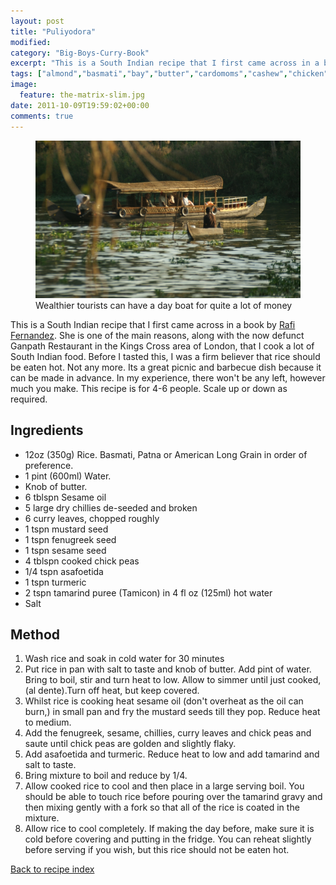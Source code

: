 ```yaml
---
layout: post
title: "Puliyodora"
modified:
category: "Big-Boys-Curry-Book"
excerpt: "This is a South Indian recipe that I first came across in a book</a> by"
tags: ["almond","basmati","bay","butter","cardomoms","cashew","chicken","cinnamon","cloves","cumin","ghee","lamb","mace","nuts","pepper","rice","saffron","turmeric"]
image:
  feature: the-matrix-slim.jpg
date: 2011-10-09T19:59:02+00:00
comments: true
---
```


<figure>
	<a href="/images/bbcb/pict2412.jpg" alt="Backwaters, Kerala, Houseboat, India" title="Backwaters, Kerala, Houseboat, India &#169; Ashley Kitson 12/09/2011"><img src="/images/bbcb/pict2412.jpg"/></a>
	<figcaption>Wealthier tourists can have a day boat for quite a lot of money</figcaption>
</figure>

This is a South Indian recipe that I first came across in a book</a> by <a href="http://www.spicebox.co.uk/" title="Rafi's Spicebox" target="_blank">Rafi Fernandez</a>. She is one of the main reasons, along with the now defunct Ganpath Restaurant in the Kings Cross area of London, that I cook a lot of South Indian food. Before I tasted this, I was a firm believer that rice should be eaten hot. Not any more. Its a great picnic and barbecue dish because it can be made in advance. In my experience, there won't be any left, however much you make. This recipe is for 4-6 people. Scale up or down as required.
        
## Ingredients
        
<ul><li>12oz (350g) Rice. Basmati, Patna or American Long Grain in order of preference.</li><li>1 pint (600ml) Water.</li><li>Knob of butter.</li><li>6 tblspn Sesame oil</li><li>5 large dry chillies de-seeded and broken</li><li>6 curry leaves, chopped roughly</li><li>1 tspn mustard seed</li><li>1 tspn fenugreek seed</li><li>1 tspn sesame seed</li><li>4 tblspn cooked chick peas</li><li>1/4 tspn asafoetida</li><li>1 tspn turmeric</li><li>2 tspn tamarind puree (Tamicon) in 4 fl oz (125ml) hot water</li><li>Salt</li></ul>
        
## Method

<ol><li>Wash rice and soak in cold water for 30 minutes</li><li>Put rice in pan with salt to taste and knob of butter. Add pint of water. Bring to boil, stir and turn heat to low. Allow to simmer until just cooked, (al dente).Turn off heat, but keep covered.</li><li>Whilst rice is cooking heat sesame oil (don't overheat as the oil can burn,) in small pan and fry the mustard seeds till they pop. Reduce heat to medium.</li><li>Add the fenugreek, sesame, chillies, curry leaves and chick peas and saute until chick peas are golden and slightly flaky.</li><li>Add asafoetida and turmeric. Reduce heat to low and add tamarind and salt to taste.</li><li>Bring mixture to boil and reduce by 1/4.</li><li>Allow cooked rice to cool and then place in a large serving boil. You should be able to touch rice before pouring over the tamarind gravy and then mixing gently with a fork so that all of the rice is coated in the mixture.</li><li>Allow rice to cool completely. If making the day before, make sure it is cold before covering and putting in the fridge. You can reheat slightly before serving if you wish, but this rice should not be eaten hot.</li></ol>   

<a href="/bbcb">Back to recipe index</a>      